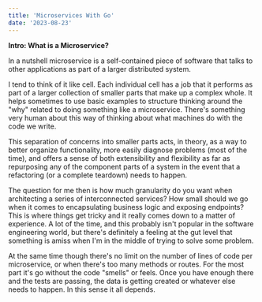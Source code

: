 ```yaml
---
title: 'Microservices With Go'
date: '2023-08-23'
---
```


**Intro: What is a Microservice?**

In a nutshell microservice is a self-contained piece of software that talks to other applications as part of a larger distributed system.

I tend to think of it like cell. Each individual cell has a job that it performs as part of a larger collection of smaller parts that make up a complex whole. It helps sometimes to use basic examples to structure thinking around the "why" related to doing something like a microservice. There's something very human about this way of thinking about what machines do with the code we write.

This separation of concerns into smaller parts acts, in theory, as a way to better organize functionality, more easily diagnose problems (most of the time), and offers a sense of both extensibility and flexibility as far as repurposing any of the component parts of a system in the event that a refactoring (or a complete teardown) needs to happen.

The question for me then is how much granularity do you want when architecting a series of interconnected services? How small should we go when it comes to encapsulating business logic and exposing endpoints? This is where things get tricky and it really comes down to a matter of experience. A lot of the time, and this probably isn't popular in the software engineering world, but there's definitely a feeling at the gut level that something is amiss when I'm in the middle of trying to solve some problem. 

At the same time though there's no limit on the number of lines of code per microservice, or when there's too many methods or routes. For the most part it's go without the code "smells" or feels. Once you have enough there and the tests are passing, the data is getting created or whatever else needs to happen. In this sense it all depends.


